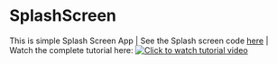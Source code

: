 # SplashScreen
This is simple Splash Screen App | See the Splash screen code <a href="https://github.com/SabithPkcMnr/SplashScreen/blob/master/app/src/main/java/com/sabithpkcmnr/splashscreen/ActivitySplash.java">here</a> | Watch the complete tutorial here:
[![Click to watch tutorial video](https://img.youtube.com/vi/jXtof6OUtcE/0.jpg)](https://www.youtube.com/watch?v=jXtof6OUtcE)
